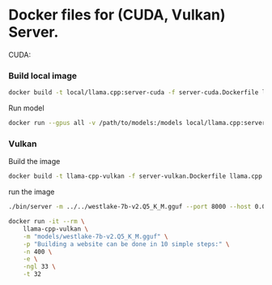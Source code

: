 # Docker files for (CUDA, Vulkan) Server.

CUDA:

### Build local image
```bash
docker build -t local/llama.cpp:server-cuda -f server-cuda.Dockerfile llama.cpp
```

Run model
```bash
docker run --gpus all -v /path/to/models:/models local/llama.cpp:server-cuda -m /models/7B/ggml-model-q4_0.gguf --port 8000 --host 0.0.0.0 -n 512 --n-gpu-layers 100 --ctx-size 32768 --embedding --parallel 4
```

### Vulkan

Build the image
```bash
docker build -t llama-cpp-vulkan -f server-vulkan.Dockerfile llama.cpp
```

run the image
```bash
./bin/server -m ../../westlake-7b-v2.Q5_K_M.gguf --port 8000 --host 0.0.0.0 -n 512 -ngl 100 --ctx-size 32768 --embedding -t 32

docker run -it --rm \
    llama-cpp-vulkan \
    -m "models/westlake-7b-v2.Q5_K_M.gguf" \
    -p "Building a website can be done in 10 simple steps:" \
    -n 400 \
    -e \
    -ngl 33 \
    -t 32
```

